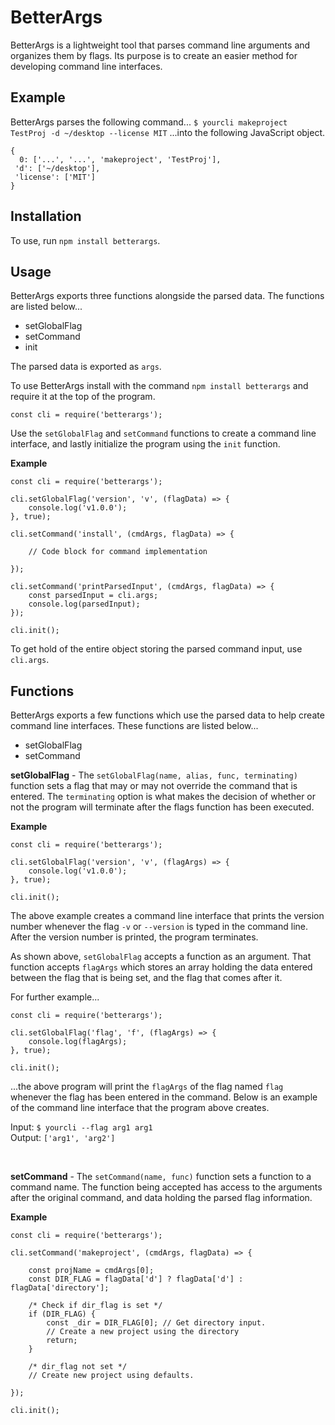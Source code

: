 # BetterArgs

BetterArgs is a lightweight tool that parses command line arguments and organizes them by flags. Its purpose is to create an easier method for developing command line interfaces. 

## Example

BetterArgs parses the following command...
`$ yourcli makeproject TestProj -d ~/desktop --license MIT` 
...into the following JavaScript object.
```
{
  0: ['...', '...', 'makeproject', 'TestProj'],
 'd': ['~/desktop'],
 'license': ['MIT']
}
```

## Installation

To use, run `npm install betterargs`.

## Usage

BetterArgs exports three functions alongside the parsed data. The functions are listed below...
- setGlobalFlag
- setCommand
- init

The parsed data is exported as `args`.

To use BetterArgs install with the command `npm install betterargs` and require it at the top of the program.

`const cli = require('betterargs');`

Use the `setGlobalFlag` and `setCommand` functions to create a command line interface, and lastly initialize the program using the `init` function.

__Example__

```
const cli = require('betterargs');

cli.setGlobalFlag('version', 'v', (flagData) => {
	console.log('v1.0.0');
}, true);

cli.setCommand('install', (cmdArgs, flagData) => {
	
	// Code block for command implementation

});

cli.setCommand('printParsedInput', (cmdArgs, flagData) => {
	const parsedInput = cli.args;
	console.log(parsedInput);
});

cli.init();
```

To get hold of the entire object storing the parsed command input, use `cli.args`.

## Functions

BetterArgs exports a few functions which use the parsed data to help create command line interfaces. These functions are listed below...
- setGlobalFlag
- setCommand

__setGlobalFlag__ - The `setGlobalFlag(name, alias, func, terminating)` function sets a flag that may or may not override the command that is entered. The `terminating` option is what makes the decision of whether or not the program will terminate after the flags function has been executed. 

__Example__
```
const cli = require('betterargs');

cli.setGlobalFlag('version', 'v', (flagArgs) => {
	console.log('v1.0.0');
}, true);

cli.init();
```
The above example creates a command line interface that prints the version number whenever the flag `-v` or `--version` is typed in the command line. After the version number is printed, the program terminates. 

As shown above, `setGlobalFlag` accepts a function as an argument. That function accepts `flagArgs` which stores an array holding the data entered between the flag that is being set, and the flag that comes after it.  

For further example...

```
const cli = require('betterargs');

cli.setGlobalFlag('flag', 'f', (flagArgs) => {
	console.log(flagArgs);
}, true);

cli.init();
``` 

...the above program will print the `flagArgs` of the flag named `flag` whenever the flag has been entered in the command.  Below is an example of the command line interface that the program above creates. 

Input:     `$ yourcli --flag arg1 arg1`  
Output: `['arg1', 'arg2']`

<br />

__setCommand__ - The `setCommand(name, func)` function sets a function to a command name. The function being accepted has access to the arguments after the original command, and data holding the parsed flag information. 


__Example__
```
const cli = require('betterargs');

cli.setCommand('makeproject', (cmdArgs, flagData) => {
	
	const projName = cmdArgs[0];
	const DIR_FLAG = flagData['d'] ? flagData['d'] : flagData['directory'];
	
	/* Check if dir_flag is set */
	if (DIR_FLAG) {
		const _dir = DIR_FLAG[0]; // Get directory input. 
		// Create a new project using the directory
		return;
	}

	/* dir_flag not set */
	// Create new project using defaults.
	
});

cli.init();
```
